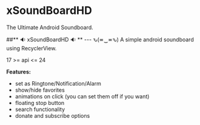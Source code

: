# xSoundBoardHD
The Ultimate Android Soundboard.
 
##** :sound: xSoundBoardHD :sound: ** --- ԅ(≖‿≖ԅ)
A simple android soundboard using RecyclerView.

17 >= api <= 24

**Features:**
* set as Ringtone/Notification/Alarm
* show/hide favorites
* animations on click (you can set them off if you want)
* floating stop button
* search functionality
* donate and subscribe options

